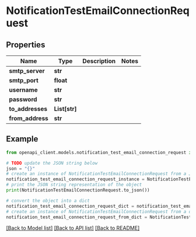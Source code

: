 # NotificationTestEmailConnectionRequest


## Properties

Name | Type | Description | Notes
------------ | ------------- | ------------- | -------------
**smtp_server** | **str** |  | 
**smtp_port** | **float** |  | 
**username** | **str** |  | 
**password** | **str** |  | 
**to_addresses** | **List[str]** |  | 
**from_address** | **str** |  | 

## Example

```python
from openapi_client.models.notification_test_email_connection_request import NotificationTestEmailConnectionRequest

# TODO update the JSON string below
json = "{}"
# create an instance of NotificationTestEmailConnectionRequest from a JSON string
notification_test_email_connection_request_instance = NotificationTestEmailConnectionRequest.from_json(json)
# print the JSON string representation of the object
print(NotificationTestEmailConnectionRequest.to_json())

# convert the object into a dict
notification_test_email_connection_request_dict = notification_test_email_connection_request_instance.to_dict()
# create an instance of NotificationTestEmailConnectionRequest from a dict
notification_test_email_connection_request_from_dict = NotificationTestEmailConnectionRequest.from_dict(notification_test_email_connection_request_dict)
```
[[Back to Model list]](../README.md#documentation-for-models) [[Back to API list]](../README.md#documentation-for-api-endpoints) [[Back to README]](../README.md)


